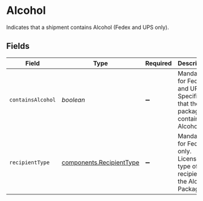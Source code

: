 # Alcohol

Indicates that a shipment contains Alcohol (Fedex and UPS only).


## Fields

| Field                                                                           | Type                                                                            | Required                                                                        | Description                                                                     |
| ------------------------------------------------------------------------------- | ------------------------------------------------------------------------------- | ------------------------------------------------------------------------------- | ------------------------------------------------------------------------------- |
| `containsAlcohol`                                                               | *boolean*                                                                       | :heavy_minus_sign:                                                              | Mandatory for Fedex and UPS. Specifies that the package contains Alcohol.       |
| `recipientType`                                                                 | [components.RecipientType](../../models/components/recipienttype.md)            | :heavy_minus_sign:                                                              | Mandatory for Fedex only. License type of the recipient of the Alcohol Package. |